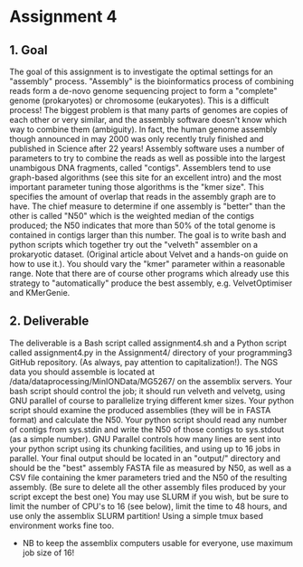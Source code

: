 # Assignment 4

## 1. Goal
The goal of this assignment is to investigate the optimal settings for an "assembly" process. "Assembly" is the bioinformatics process of combining reads form a de-novo genome sequencing project to form a "complete" genome (prokaryotes) or chromosome (eukaryotes). This is a difficult process! The biggest problem is that many parts of genomes are copies of each other or very similar, and the assembly software doesn't know which way to combine them (ambiguity). In fact, the human genome assembly though announced in may 2000 was only recently truly finished and published in Science after 22 years! Assembly software uses a number of parameters to try to combine the reads as well as possible into the largest unambigous DNA fragments, called "contigs". Assemblers tend to use graph-based algorithms (see this site for an excellent intro) and the most important parameter tuning those algorithms is the "kmer size". This specifies the amount of overlap that reads in the assembly graph are to have. The chief measure to determine if one assembly is "better" than the other is called "N50" which is the weighted median of the contigs produced; the N50 indicates that more than 50% of the total genome is contained in contigs larger than this number.
The goal is to write bash and python scripts which together try out the "velveth" assembler on a prokaryotic dataset. (Original article about Velvet and a hands-on guide on how to use it.). You should vary the "kmer" parameter within a reasonable range. Note that there are of course other programs which already use this strategy to "automatically" produce the best assembly, e.g. VelvetOptimiser and KMerGenie.

## 2. Deliverable
The deliverable is a Bash script called assignment4.sh and a Python script called assignment4.py in the Assignment4/ directory of your programming3 GitHub repository. (As always, pay attention to capitalization!).
The NGS data you should assemble is located at /data/dataprocessing/MinIONData/MG5267/ on the assemblix servers.
Your bash script should control the job; it should run velveth and velvetg, using GNU parallel of course to parallelize trying different kmer sizes. Your python script should examine the produced assemblies (they will be in FASTA format) and calculate the N50. Your python script should read any number of contigs from sys.stdin and write the N50 of those contigs to sys.stdout (as a simple number). GNU Parallel controls how many lines are sent into your python script using its chunking facilities, and using up to 16 jobs in parallel.
Your final output should be located in an "output/" directory and should be the "best" assembly FASTA file as measured by N50, as well as a CSV file containing the kmer parameters tried and the N50 of the resulting assembly. (Be sure to delete all the other assembly files produced by your script except the best one)
You may use SLURM if you wish, but be sure to limit the number of CPU's to 16 (see below), limit the time to 48 hours, and use only the assemblix SLURM partition! Using a simple tmux based environment works fine too.

- NB to keep the assemblix computers usable for everyone, use maximum job size of 16!
